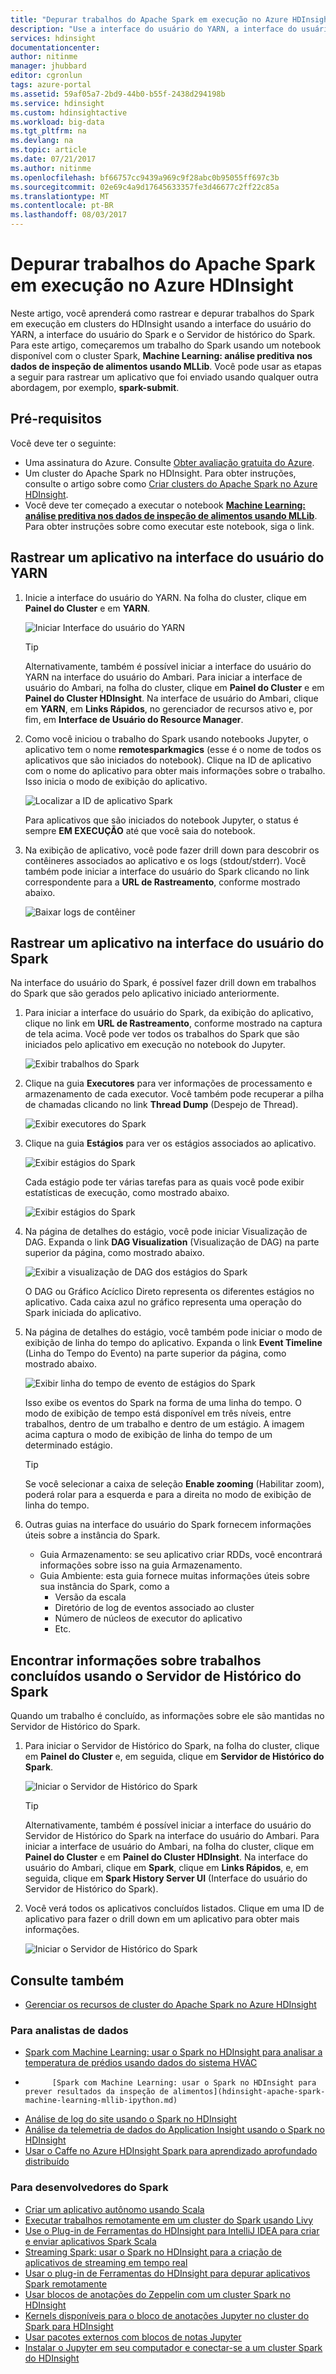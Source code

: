 ```yaml
---
title: "Depurar trabalhos do Apache Spark em execução no Azure HDInsight | Microsoft Docs"
description: "Use a interface do usuário do YARN, a interface do usuário do Spark e o Servidor de Histórico do Spark para rastrear e depurar trabalhos em execução no cluster Spark no Azure HDInsight"
services: hdinsight
documentationcenter: 
author: nitinme
manager: jhubbard
editor: cgronlun
tags: azure-portal
ms.assetid: 59af05a7-2bd9-44b0-b55f-2438d294198b
ms.service: hdinsight
ms.custom: hdinsightactive
ms.workload: big-data
ms.tgt_pltfrm: na
ms.devlang: na
ms.topic: article
ms.date: 07/21/2017
ms.author: nitinme
ms.openlocfilehash: bf66757cc9439a969c9f28abc0b95055ff697c3b
ms.sourcegitcommit: 02e69c4a9d17645633357fe3d46677c2ff22c85a
ms.translationtype: MT
ms.contentlocale: pt-BR
ms.lasthandoff: 08/03/2017
---
```

# <a name="debug-apache-spark-jobs-running-on-azure-hdinsight"></a>Depurar trabalhos do Apache Spark em execução no Azure HDInsight

Neste artigo, você aprenderá como rastrear e depurar trabalhos do Spark em execução em clusters do HDInsight usando a interface do usuário do YARN, a interface do usuário do Spark e o Servidor de histórico do Spark. Para este artigo, começaremos um trabalho do Spark usando um notebook disponível com o cluster Spark, **Machine Learning: análise preditiva nos dados de inspeção de alimentos usando MLLib**. Você pode usar as etapas a seguir para rastrear um aplicativo que foi enviado usando qualquer outra abordagem, por exemplo, **spark-submit**.

## <a name="prerequisites"></a>Pré-requisitos
Você deve ter o seguinte:

* Uma assinatura do Azure. Consulte [Obter avaliação gratuita do Azure](https://azure.microsoft.com/documentation/videos/get-azure-free-trial-for-testing-hadoop-in-hdinsight/).
* Um cluster do Apache Spark no HDInsight. Para obter instruções, consulte o artigo sobre como [Criar clusters do Apache Spark no Azure HDInsight](hdinsight-apache-spark-jupyter-spark-sql.md).
* Você deve ter começado a executar o notebook **[Machine Learning: análise preditiva nos dados de inspeção de alimentos usando MLLib](hdinsight-apache-spark-machine-learning-mllib-ipython.md)**. Para obter instruções sobre como executar este notebook, siga o link.  

## <a name="track-an-application-in-the-yarn-ui"></a>Rastrear um aplicativo na interface do usuário do YARN
1. Inicie a interface do usuário do YARN. Na folha do cluster, clique em **Painel do Cluster** e em **YARN**.
   
    ![Iniciar Interface do usuário do YARN](./media/hdinsight-apache-spark-job-debugging/launch-yarn-ui.png)
   
   > [!TIP]
   > Alternativamente, também é possível iniciar a interface do usuário do YARN na interface do usuário do Ambari. Para iniciar a interface de usuário do Ambari, na folha do cluster, clique em **Painel do Cluster** e em **Painel do Cluster HDInsight**. Na interface de usuário do Ambari, clique em **YARN**, em **Links Rápidos**, no gerenciador de recursos ativo e, por fim, em **Interface de Usuário do Resource Manager**.    
   > 
   > 
2. Como você iniciou o trabalho do Spark usando notebooks Jupyter, o aplicativo tem o nome **remotesparkmagics** (esse é o nome de todos os aplicativos que são iniciados do notebook). Clique na ID de aplicativo com o nome do aplicativo para obter mais informações sobre o trabalho. Isso inicia o modo de exibição do aplicativo.
   
    ![Localizar a ID de aplicativo Spark](./media/hdinsight-apache-spark-job-debugging/find-application-id.png)
   
    Para aplicativos que são iniciados do notebook Jupyter, o status é sempre **EM EXECUÇÃO** até que você saia do notebook.
3. Na exibição de aplicativo, você pode fazer drill down para descobrir os contêineres associados ao aplicativo e os logs (stdout/stderr). Você também pode iniciar a interface do usuário do Spark clicando no link correspondente para a **URL de Rastreamento**, conforme mostrado abaixo. 
   
    ![Baixar logs de contêiner](./media/hdinsight-apache-spark-job-debugging/download-container-logs.png)

## <a name="track-an-application-in-the-spark-ui"></a>Rastrear um aplicativo na interface do usuário do Spark
Na interface do usuário do Spark, é possível fazer drill down em trabalhos do Spark que são gerados pelo aplicativo iniciado anteriormente.

1. Para iniciar a interface do usuário do Spark, da exibição do aplicativo, clique no link em **URL de Rastreamento**, conforme mostrado na captura de tela acima. Você pode ver todos os trabalhos do Spark que são iniciados pelo aplicativo em execução no notebook do Jupyter.
   
    ![Exibir trabalhos do Spark](./media/hdinsight-apache-spark-job-debugging/view-spark-jobs.png)
2. Clique na guia **Executores** para ver informações de processamento e armazenamento de cada executor. Você também pode recuperar a pilha de chamadas clicando no link **Thread Dump** (Despejo de Thread).
   
    ![Exibir executores do Spark](./media/hdinsight-apache-spark-job-debugging/view-spark-executors.png)
3. Clique na guia **Estágios** para ver os estágios associados ao aplicativo.
   
    ![Exibir estágios do Spark](./media/hdinsight-apache-spark-job-debugging/view-spark-stages.png)
   
    Cada estágio pode ter várias tarefas para as quais você pode exibir estatísticas de execução, como mostrado abaixo.
   
    ![Exibir estágios do Spark](./media/hdinsight-apache-spark-job-debugging/view-spark-stages-details.png) 
4. Na página de detalhes do estágio, você pode iniciar Visualização de DAG. Expanda o link **DAG Visualization** (Visualização de DAG) na parte superior da página, como mostrado abaixo.
   
    ![Exibir a visualização de DAG dos estágios do Spark](./media/hdinsight-apache-spark-job-debugging/view-spark-stages-dag-visualization.png)
   
    O DAG ou Gráfico Acíclico Direto representa os diferentes estágios no aplicativo. Cada caixa azul no gráfico representa uma operação do Spark iniciada do aplicativo.
5. Na página de detalhes do estágio, você também pode iniciar o modo de exibição de linha do tempo do aplicativo. Expanda o link **Event Timeline** (Linha do Tempo do Evento) na parte superior da página, como mostrado abaixo.
   
    ![Exibir linha do tempo de evento de estágios do Spark](./media/hdinsight-apache-spark-job-debugging/view-spark-stages-event-timeline.png)
   
    Isso exibe os eventos do Spark na forma de uma linha do tempo. O modo de exibição de tempo está disponível em três níveis, entre trabalhos, dentro de um trabalho e dentro de um estágio. A imagem acima captura o modo de exibição de linha do tempo de um determinado estágio.
   
   > [!TIP]
   > Se você selecionar a caixa de seleção **Enable zooming** (Habilitar zoom), poderá rolar para a esquerda e para a direita no modo de exibição de linha do tempo.
   > 
   > 
6. Outras guias na interface do usuário do Spark fornecem informações úteis sobre a instância do Spark.
   
   * Guia Armazenamento: se seu aplicativo criar RDDs, você encontrará informações sobre isso na guia Armazenamento.
   * Guia Ambiente: esta guia fornece muitas informações úteis sobre sua instância do Spark, como a 
     * Versão da escala
     * Diretório de log de eventos associado ao cluster
     * Número de núcleos de executor do aplicativo
     * Etc.

## <a name="find-information-about-completed-jobs-using-the-spark-history-server"></a>Encontrar informações sobre trabalhos concluídos usando o Servidor de Histórico do Spark
Quando um trabalho é concluído, as informações sobre ele são mantidas no Servidor de Histórico do Spark.

1. Para iniciar o Servidor de Histórico do Spark, na folha do cluster, clique em **Painel do Cluster** e, em seguida, clique em **Servidor de Histórico do Spark**.
   
    ![Iniciar o Servidor de Histórico do Spark](./media/hdinsight-apache-spark-job-debugging/launch-spark-history-server.png)
   
   > [!TIP]
   > Alternativamente, também é possível iniciar a interface do usuário do Servidor de Histórico do Spark na interface do usuário do Ambari. Para iniciar a interface de usuário do Ambari, na folha do cluster, clique em **Painel do Cluster** e em **Painel do Cluster HDInsight**. Na interface do usuário do Ambari, clique em **Spark**, clique em **Links Rápidos**, e, em seguida, clique em **Spark History Server UI** (Interface do usuário do Servidor de Histórico do Spark).
   > 
   > 
2. Você verá todos os aplicativos concluídos listados. Clique em uma ID de aplicativo para fazer o drill down em um aplicativo para obter mais informações.
   
    ![Iniciar o Servidor de Histórico do Spark](./media/hdinsight-apache-spark-job-debugging/view-completed-applications.png)

## <a name="see-also"></a>Consulte também
*  [Gerenciar os recursos de cluster do Apache Spark no Azure HDInsight](hdinsight-apache-spark-resource-manager.md)

### <a name="for-data-analysts"></a>Para analistas de dados

* [Spark com Machine Learning: usar o Spark no HDInsight para analisar a temperatura de prédios usando dados do sistema HVAC](hdinsight-apache-spark-ipython-notebook-machine-learning.md)
* 
            [Spark com Machine Learning: usar o Spark no HDInsight para prever resultados da inspeção de alimentos](hdinsight-apache-spark-machine-learning-mllib-ipython.md)
* [Análise de log do site usando o Spark no HDInsight](hdinsight-apache-spark-custom-library-website-log-analysis.md)
* [Análise da telemetria de dados do Application Insight usando o Spark no HDInsight](hdinsight-spark-analyze-application-insight-logs.md)
* [Usar o Caffe no Azure HDInsight Spark para aprendizado aprofundado distribuído](hdinsight-deep-learning-caffe-spark.md)

### <a name="for-spark-developers"></a>Para desenvolvedores do Spark

* [Criar um aplicativo autônomo usando Scala](hdinsight-apache-spark-create-standalone-application.md)
* [Executar trabalhos remotamente em um cluster do Spark usando Livy](hdinsight-apache-spark-livy-rest-interface.md)
* [Use o Plug-in de Ferramentas do HDInsight para IntelliJ IDEA para criar e enviar aplicativos Spark Scala](hdinsight-apache-spark-intellij-tool-plugin.md)
* [Streaming Spark: usar o Spark no HDInsight para a criação de aplicativos de streaming em tempo real](hdinsight-apache-spark-eventhub-streaming.md)
* [Usar o plug-in de Ferramentas do HDInsight para depurar aplicativos Spark remotamente](hdinsight-apache-spark-intellij-tool-plugin-debug-jobs-remotely.md)
* [Usar blocos de anotações do Zeppelin com um cluster Spark no HDInsight](hdinsight-apache-spark-zeppelin-notebook.md)
* [Kernels disponíveis para o bloco de anotações Jupyter no cluster do Spark para HDInsight](hdinsight-apache-spark-jupyter-notebook-kernels.md)
* [Usar pacotes externos com blocos de notas Jupyter](hdinsight-apache-spark-jupyter-notebook-use-external-packages.md)
* [Instalar o Jupyter em seu computador e conectar-se a um cluster Spark do HDInsight](hdinsight-apache-spark-jupyter-notebook-install-locally.md)


